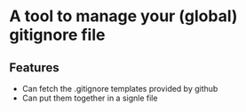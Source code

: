 # A tool to manage your (global) gitignore file

## Features
* Can fetch the .gitignore templates provided by github
* Can put them together in a signle file
